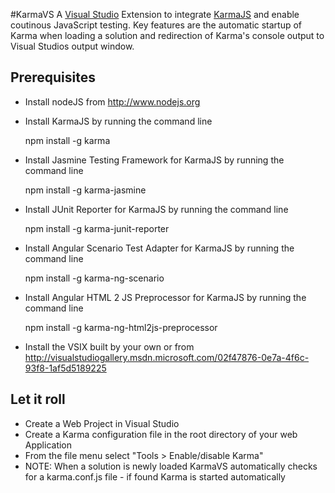 #KarmaVS
A [Visual Studio](http://www.microsoft.com/visualstudio) Extension to 
integrate [KarmaJS](http://karma-runner.github.io/0.10/index.html) and enable 
coutinous JavaScript testing. Key features are the automatic startup of Karma 
when loading a solution and redirection of Karma's console output to 
Visual Studios output window.

## Prerequisites
- Install nodeJS from http://www.nodejs.org

- Install KarmaJS by running the command line 

	npm install -g karma

- Install Jasmine Testing Framework for KarmaJS by running the command line

	npm install -g karma-jasmine

- Install JUnit Reporter for KarmaJS by running the command line 

	npm install -g karma-junit-reporter

- Install Angular Scenario Test Adapter for KarmaJS by running the command line 

	npm install -g karma-ng-scenario

- Install Angular HTML 2 JS  Preprocessor for KarmaJS by running the command 
  line 

	npm install -g karma-ng-html2js-preprocessor

- Install the VSIX built by your own or from 
  http://visualstudiogallery.msdn.microsoft.com/02f47876-0e7a-4f6c-93f8-1af5d5189225

## Let it roll
- Create a Web Project in Visual Studio
- Create a Karma configuration file in the root directory of your web 
  Application
- From the file menu select "Tools > Enable/disable Karma"
- NOTE: When a solution is newly loaded KarmaVS automatically checks for a 
  karma.conf.js file - if found Karma is started automatically



